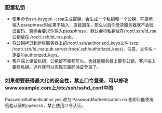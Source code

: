 ### 配置私钥
- 使用命令ssh-keygen -t rsa生成密钥，会生成一个私钥和一个公钥，在提示输入passphrase时如果不输入，直接回车，那么以后你登录服务器就不会验证密码，否则会要求你输入passphrase，默认会将私钥放在/root/.ssh/id_rsa公钥放在
/root/.ssh/id_rsa.pub。
- 将公钥拷贝到远程服务器上的/root/.ssh/authorized_keys文件
(scp /root/.ssh/id_rsa.pub server:/root/.ssh/authorized_keys)，注意，文件名一定要叫authorized_keys。
- 客户端上保留私钥，公钥留不留都可以。也就是服务器上要有公钥，客户端上要有私钥。这样就可以实现无密码验证登录了。

### 如果想要获得最大化的安全性，禁止口令登录，可以修改www.example.com上/etc/ssh/sshd_conf中的
PasswordAuthentication yes 改为
PasswordAuthentication no
也即只能使用密匙认证的openssh，禁止使用口令认证。
